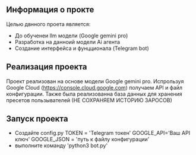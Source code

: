 ## Информация о прокте
Целью двнного проета является:
 - До обученеи llm модели (Google gemini pro)
 - Разработка на данноий модели Ai агента
 - Создание интерфейса и фунцционала (Telegram bot)

## Реализация проекта
Проект реализован на основе модели Google gemini pro. 
Испрользуя Google Cloud (https://console.cloud.google.com) получаем API и файл конфигурации.
Также была реализованна база данных для хранения пресетов пользывателей (НЕ СОХРАНЯЕМ ИСТОРИЮ ЗАРОСОВ)

## Запуск проекта
 - Создайте config.py 
TOKEN = 'Telegram токен'
GOOGLE_API='Ваш API ключ'
GOOGLE_JSON = 'путь к  файлу конфигурации'
 - выполните команду 'python3 bot.py'